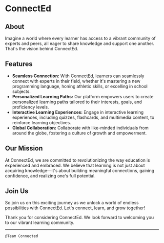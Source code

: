 # ConnectEd
## About

Imagine a world where every learner has access to a vibrant community of experts and peers, all eager to share knowledge and support one another. That's the vision behind ConnectEd.

## Features

- **Seamless Connection:** With ConnectEd, learners can seamlessly connect with experts in their field, whether it's mastering a new programming language, honing athletic skills, or excelling in school subjects.
- **Personalized Learning Paths:** Our platform empowers users to create personalized learning paths tailored to their interests, goals, and proficiency levels.
- **Interactive Learning Experiences:** Engage in interactive learning experiences, including quizzes, flashcards, and multimedia content, to reinforce learning objectives.
- **Global Collaboration:** Collaborate with like-minded individuals from around the globe, fostering a culture of growth and empowerment.

## Our Mission

At ConnectEd, we are committed to revolutionizing the way education is experienced and embraced. We believe that learning is not just about acquiring knowledge—it's about building meaningful connections, gaining confidence, and realizing one's full potential.

## Join Us

So join us on this exciting journey as we unlock a world of endless possibilities with ConnectEd. Let's connect, learn, and grow together!

Thank you for considering ConnectEd. We look forward to welcoming you to our vibrant learning community.

---

```@Team Connected```
